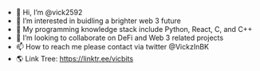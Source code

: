 - 👋 Hi, I’m @vick2592
- 👀 I’m interested in buidling a brighter web 3 future
- 🌱 My programming knowledge stack include Python, React, C, and C++
- 💞️ I’m looking to collaborate on DeFi and Web 3 related projects
- 📫 How to reach me please contact via twitter @VickzInBK
- 🌎 Link Tree: https://linktr.ee/vicbits

<!---
vick2592/vick2592 is a ✨ special ✨ repository because its `README.md` (this file) appears on your GitHub profile.
You can click the Preview link to take a look at your changes.
--->

